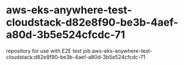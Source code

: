 # aws-eks-anywhere-test-cloudstack-d82e8f90-be3b-4aef-a80d-3b5e524cfcdc-71
repository for use with E2E test job aws-eks-anywhere-test-cloudstack:d82e8f90-be3b-4aef-a80d-3b5e524cfcdc-71
